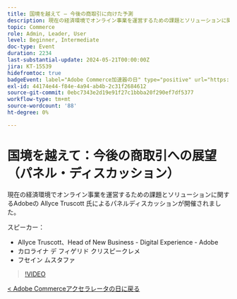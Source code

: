 ```yaml
---
title: 国境を越えて – 今後の商取引に向けた予測
description: 現在の経済環境でオンライン事業を運営するための課題とソリューションに関するAdobeの Allyce Truscott 氏によるパネルディスカッションが開催されました。
topic: Commerce
role: Admin, Leader, User
level: Beginner, Intermediate
doc-type: Event
duration: 2234
last-substantial-update: 2024-05-21T00:00:00Z
jira: KT-15539
hidefromtoc: true
badgeEvent: label="Adobe Commerce加速器の日" type="positive" url="https://experienceleague.adobe.com/ja/docs/events/apac-commerce-recordings/2024/overview"
exl-id: 44174e44-f84e-4a94-ab4b-2c31f2684612
source-git-commit: 0ebc7343e2d19e91f27c1bbba20f290ef7df5377
workflow-type: tm+mt
source-wordcount: '88'
ht-degree: 0%

---
```


# 国境を越えて：今後の商取引への展望（パネル・ディスカッション）

現在の経済環境でオンライン事業を運営するための課題とソリューションに関するAdobeの Allyce Truscott 氏によるパネルディスカッションが開催されました。

スピーカー：

+ Allyce Truscott、Head of New Business - Digital Experience - Adobe
+ カロライナ デ フィゲリド クリスピークレメ
+ フセイン ムスタファ

>[!VIDEO](https://video.tv.adobe.com/v/3429265/?learn=on)

[&lt; Adobe Commerceアクセラレータの日に戻る](./overview.md)
